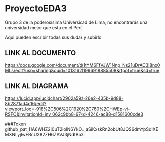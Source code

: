 # ProyectoEDA3
Grupo 3 de la poderosísima Universidad de Lima, no encontrarás una universidad mejor que esta en el Perú

Aqui pueden escribir todas sus dudas y subirlo

## LINK AL DOCUMENTO
https://docs.google.com/document/d/1tYM6FfVJW1Nnp_Ns21uDrAC3I8nx0MLs/edit?usp=sharing&ouid=101316211996918885508&rtpof=true&sd=true

## LINK AL DIAGRAMA
https://lucid.app/lucidchart/2902a592-26e2-435b-9d88-8b2871ad4c16/edit?viewport_loc=-918%2C506%2C1920%2C760%2CHWEp-vi-RSFO&invitationId=inv_062c9bb8-974d-4246-ac88-d1581600cde3 

###Token
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
